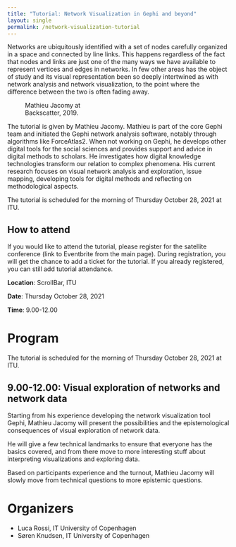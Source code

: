 ```yaml
---
title: "Tutorial: Network Visualization in Gephi and beyond"
layout: single
permalink: /network-visualization-tutorial
---
```

Networks are ubiquitously identified with a set of nodes carefully organized in a space and connected by line links. This happens regardless of the fact that nodes and links are just one of the many ways we have available to represent vertices and edges in networks. In few other areas has the object of study and its visual representation been so deeply intertwined as with network analysis and network visualization, to the point where the difference between the two is often fading away.

<figure style="width: 150px" class="align-right">
  <img src="{{ site.url }}{{ site.baseurl }}/assets/images/workshops-tutorials/mathieu-jacomy-round.jpg" alt="">
  <figcaption>Mathieu Jacomy at Backscatter, 2019.</figcaption>
</figure>

The tutorial is given by Mathieu Jacomy. Mathieu is part of the core Gephi team and initiated the Gephi network analysis software, notably through algorithms like ForceAtlas2. When not working on Gephi, he develops other digital tools for the social sciences and provides support and advice in digital methods to scholars. He investigates how digital knowledge technologies transform our relation to complex phenomena. His current research focuses on visual network analysis and exploration, issue mapping, developing tools for digital methods and reflecting on methodological aspects.

The tutorial is scheduled for the morning of Thursday October 28, 2021 at ITU.

## How to attend

If you would like to attend the tutorial, please register for the satellite conference (link to Eventbrite from the main page). During registration, you will get the chance to add a ticket for the tutorial. If you already registered, you can still add tutorial attendance.

**Location**: ScrollBar, ITU

**Date**: Thursday October 28, 2021

**Time**: 9.00-12.00

# Program

The tutorial is scheduled for the morning of Thursday October 28, 2021 at ITU.

## 9.00-12.00: Visual exploration of networks and network data

Starting from his experience developing the network visualization tool Gephi, Mathieu Jacomy will present the possibilities and the epistemological consequences of visual exploration of network data.

He will give a few technical landmarks to ensure that everyone has the basics covered, and from there move to more interesting stuff about interpreting visualizations and exploring data.

Based on participants experience and the turnout, Mathieu Jacomy will slowly move from technical questions to more epistemic questions.

# Organizers
* Luca Rossi, IT University of Copenhagen
* Søren Knudsen, IT University of Copenhagen
